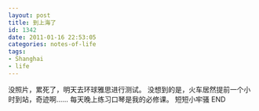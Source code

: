 ```yaml
---
layout: post
title: 到上海了
id: 1342
date: 2011-01-16 22:53:05
categories: notes-of-life
tags:
- Shanghai
- life
---
```


没照片，累死了，明天去环球雅思进行测试。 没想到的是，火车居然提前一个小时到站，奇迹啊…… 每天晚上练习口琴是我的必修课。 短短小牢骚 END